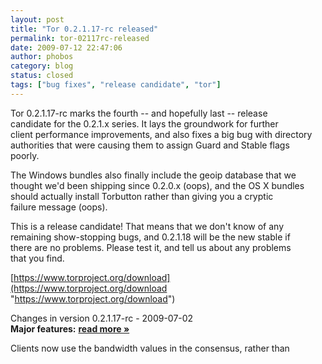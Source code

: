 ```yaml
---
layout: post
title: "Tor 0.2.1.17-rc released"
permalink: tor-02117rc-released
date: 2009-07-12 22:47:06
author: phobos
category: blog
status: closed
tags: ["bug fixes", "release candidate", "tor"]
---
```


Tor 0.2.1.17-rc marks the fourth -- and hopefully last -- release  
 candidate for the 0.2.1.x series. It lays the groundwork for further  
 client performance improvements, and also fixes a big bug with directory  
 authorities that were causing them to assign Guard and Stable flags  
 poorly.

The Windows bundles also finally include the geoip database that we  
 thought we'd been shipping since 0.2.0.x (oops), and the OS X bundles  
 should actually install Torbutton rather than giving you a cryptic  
 failure message (oops).

This is a release candidate! That means that we don't know of any  
 remaining show-stopping bugs, and 0.2.1.18 will be the new stable if  
 there are no problems. Please test it, and tell us about any problems  
 that you find.

[https://www.torproject.org/download](https://www.torproject.org/download "https://www.torproject.org/download")

Changes in version 0.2.1.17-rc - 2009-07-02  
 **Major features:** [**read more »**](https://blog.torproject.org/blog/tor-02117rc-released)

Clients now use the bandwidth values in the consensus, rather than  

